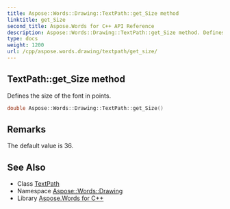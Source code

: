 ```yaml
---
title: Aspose::Words::Drawing::TextPath::get_Size method
linktitle: get_Size
second_title: Aspose.Words for C++ API Reference
description: Aspose::Words::Drawing::TextPath::get_Size method. Defines the size of the font in points in C++.
type: docs
weight: 1200
url: /cpp/aspose.words.drawing/textpath/get_size/
---
```

## TextPath::get_Size method


Defines the size of the font in points.

```cpp
double Aspose::Words::Drawing::TextPath::get_Size()
```

## Remarks


The default value is 36. 
## See Also

* Class [TextPath](../)
* Namespace [Aspose::Words::Drawing](../../)
* Library [Aspose.Words for C++](../../../)
